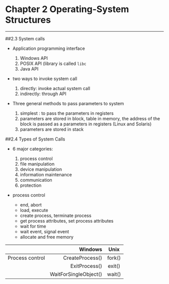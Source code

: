 # Chapter 2 Operating-System Structures
----


##2.3 System calls
 
- Application programming interface
  1. Windows API
  2. POSIX API (library is called `libc`
  3. Java API
 
- two ways to invoke system call
  1. directly: invoke actual system call
  2. indirectly: through API
  
- Three general methods to pass parameters to system
  1. simplest : to pass the parameters in registers
  2. parameters are stored in block, table in memory, the address of the block is passed as a parameters in registers (Linux and Solaris)
  3. parameters are stored in stack
  
##2.4 Types of System Calls

- 6 major categories:
  1. process control
  2. file manipulation
  3. device manipulation
  4. information maintenance
  5. communication
  6. protection
 
- process control
  - end, abort
  - load, execute
  - create process, terminate process
  - get process attributes, set process attributes
  - wait for time
  - wait event, signal event
  - allocate and free memory
  
 |                | Windows              | Unix       |
 | -------------- | --------------------:| :---------:|
 |Process control | CreateProcess()      | fork()     |
 				  | ExitProcess()        | exit()     |
                  | WaitForSingleObject()| wait()     ||